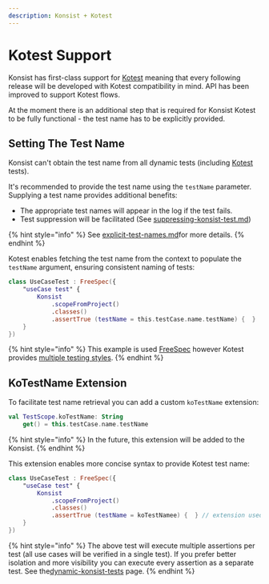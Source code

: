 ```yaml
---
description: Konsist + Kotest
---
```


# Kotest Support

Konsist has first-class support for [Kotest](https://kotest.io/) meaning that every following release will be developed with Kotest compatibility in mind. API has been improved to support Kotest flows.

At the moment there is an additional step that is required for Konsist Kotest to be fully functional - the test name has to be explicitly provided.

## Setting The Test Name

Konsist can't obtain the test name from all dynamic tests (including [Kotest](https://kotest.io/) tests).

It's recommended to provide the test name using the `testName` parameter. Supplying a test name provides additional benefits:

* The appropriate test names will appear in the log if the test fails.
* Test suppression will be facilitated (See [suppressing-konsist-test.md](../writing-tests/suppressing-konsist-test.md "mention"))

{% hint style="info" %}
See [explicit-test-names.md](../advanced/dynamic-konsist-tests/explicit-test-names.md "mention")for more details.
{% endhint %}

Kotest enables fetching the test name from the context to populate the `testName` argument, ensuring consistent naming of tests:

```kotlin
class UseCaseTest : FreeSpec({
    "useCase test" {
        Konsist
            .scopeFromProject()
            .classes()
            .assertTrue (testName = this.testCase.name.testName) {  }
    }
})
```

{% hint style="info" %}
This example is used [FreeSpec](https://kotest.io/docs/framework/testing-styles.html#free-spec) however Kotest provides [multiple testing styles](https://kotest.io/docs/framework/testing-styles.html).
{% endhint %}

## KoTestName Extension

To facilitate test name retrieval you can add a custom `koTestName` extension:

```kotlin
val TestScope.koTestName: String
    get() = this.testCase.name.testName
```

{% hint style="info" %}
In the future, this extension will be added to the Konsist.
{% endhint %}

This extension enables more concise syntax to provide Kotest test name:

```kotlin
class UseCaseTest : FreeSpec({
    "useCase test" {
        Konsist
            .scopeFromProject()
            .classes()
            .assertTrue (testName = koTestNamee) {  } // extension used
    }
})
```

{% hint style="info" %}
The above test will execute multiple assertions per test (all use cases will be verified in a single test). If you prefer better isolation and more visibility you can execute every assertion as a separate test. See the[dynamic-konsist-tests](../advanced/dynamic-konsist-tests/ "mention") page.
{% endhint %}
